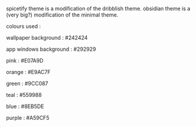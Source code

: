 
spicetify theme is a modification of the dribblish theme. 
obsidian theme is a (very big?) modification of the minimal theme.



colours used :

wallpaper background   : #242424

app windows background : #292929

pink    : #E07A9D

orange  : #E9AC7F

green   : #9CC087

teal    : #559988

blue    : #8EB5DE

purple  : #A59CF5
